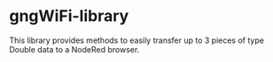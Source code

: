 # gngWiFi-library
This library provides methods to easily transfer up to 3 pieces of type Double data to a NodeRed browser.

